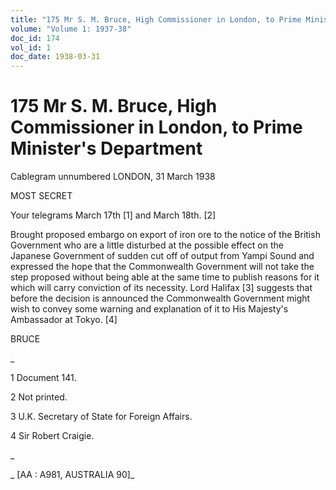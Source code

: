 ```yaml
---
title: "175 Mr S. M. Bruce, High Commissioner in London, to Prime Minister's Department"
volume: "Volume 1: 1937-38"
doc_id: 174
vol_id: 1
doc_date: 1938-03-31
---
```


# 175 Mr S. M. Bruce, High Commissioner in London, to Prime Minister's Department

Cablegram unnumbered LONDON, 31 March 1938

MOST SECRET

Your telegrams March 17th [1] and March 18th. [2]

Brought proposed embargo on export of iron ore to the notice of the British Government who are a little disturbed at the possible effect on the Japanese Government of sudden cut off of output from Yampi Sound and expressed the hope that the Commonwealth Government will not take the step proposed without being able at the same time to publish reasons for it which will carry conviction of its necessity. Lord Halifax [3] suggests that before the decision is announced the Commonwealth Government might wish to convey some warning and explanation of it to His Majesty's Ambassador at Tokyo. [4]

BRUCE

_

1 Document 141.

2 Not printed.

3 U.K. Secretary of State for Foreign Affairs.

4 Sir Robert Craigie.

_

_ [AA : A981, AUSTRALIA 90]_

